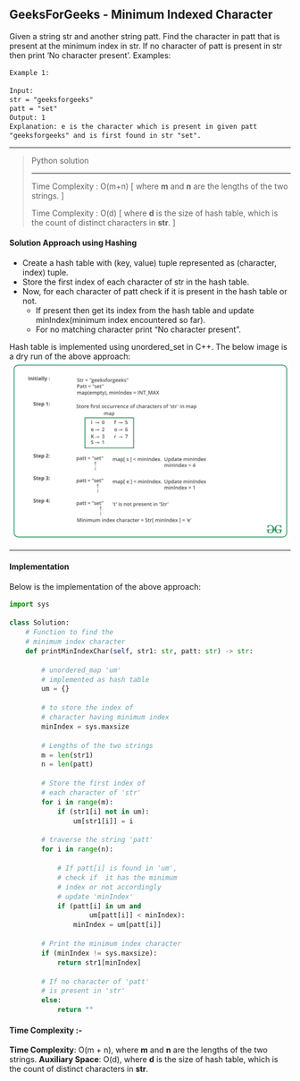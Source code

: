 ## GeeksForGeeks - Minimum Indexed Character

Given a string str and another string patt. Find the character in patt that is present at the minimum index in str. If no character of patt is present in str then print ‘No character present’.
Examples:

```
Example 1:

Input:
str = "geeksforgeeks"
patt = "set"
Output: 1
Explanation: e is the character which is present in given patt "geeksforgeeks" and is first found in str "set".
```
_____

> Python solution 
> ______________________
>
> Time Complexity   : O(m+n) [ where **m** and **n** are the lengths of the two strings. ]
>
> Time Complexity   : O(d) [ where **d** is the size of hash table, which is the count of distinct characters in **str**. ]

#### Solution Approach using Hashing

- Create a hash table with (key, value) tuple represented as (character, index) tuple.
- Store the first index of each character of str in the hash table.
- Now, for each character of patt check if it is present in the hash table or not. 
    - If present then get its index from the hash table and update minIndex(minimum index encountered so far).
    - For no matching character print “No character present”.

Hash table is implemented using unordered_set in C++.
The below image is a dry run of the above approach: 
![Figure 1](Solution_Fig_1.png)
______

#### Implementation

Below is the implementation of the above approach:
```python
import sys

class Solution:
    # Function to find the
    # minimum index character
    def printMinIndexChar(self, str1: str, patt: str) -> str:

        # unordered_map 'um'
        # implemented as hash table
        um = {}

        # to store the index of
        # character having minimum index
        minIndex = sys.maxsize

        # Lengths of the two strings
        m = len(str1)
        n = len(patt)

        # Store the first index of
        # each character of 'str'
        for i in range(m):
            if (str1[i] not in um):
                um[str1[i]] = i

        # traverse the string 'patt'
        for i in range(n):

            # If patt[i] is found in 'um',
            # check if  it has the minimum
            # index or not accordingly
            # update 'minIndex'
            if (patt[i] in um and
                    um[patt[i]] < minIndex):
                minIndex = um[patt[i]]

        # Print the minimum index character
        if (minIndex != sys.maxsize):
            return str1[minIndex]

        # If no character of 'patt'
        # is present in 'str'
        else:
            return ""
```

#### Time Complexity :-
**Time Complexity**: O(m + n), where **m** and **n** are the lengths of the two strings. 
**Auxiliary Space**: O(d), where **d** is the size of hash table, which is the count of distinct characters in **str**.